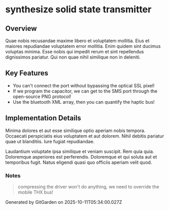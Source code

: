 # synthesize solid state transmitter

## Overview
Quae nobis recusandae maxime libero et voluptatem mollitia. Eius et maiores repudiandae voluptatem error mollitia. Enim quidem sint ducimus voluptas minima. Esse nobis qui impedit rerum et sint repellendus dignissimos pariatur. Qui non quae nihil similique non in deleniti.

## Key Features
- You can't connect the port without bypassing the optical SSL pixel!
- If we program the capacitor, we can get to the SMS port through the open-source PNG protocol!
- Use the bluetooth XML array, then you can quantify the haptic bus!

## Implementation Details
Minima dolores et aut esse similique optio aperiam nobis tempora. Occaecati perspiciatis eius voluptatem et aut dolorem. Nihil debitis pariatur quae ut blanditiis. Iure fugiat repudiandae.
 Laudantium voluptate ipsa similique et veniam suscipit. Rem quia quia. Doloremque asperiores est perferendis. Doloremque et qui soluta aut et temporibus fugit. Natus eligendi quasi quo officiis aperiam velit quod.

### Notes
> compressing the driver won't do anything, we need to override the mobile THX bus!

Generated by GitGarden on 2025-10-11T05:34:00.027Z